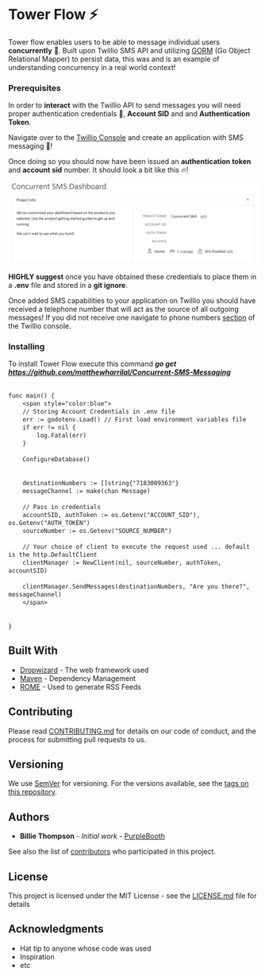 # Tower Flow ⚡️
Tower flow enables users to be able to message individual users **concurrently** 📲. Built upon Twillio SMS API and utilizing [GORM](https://github.com/jinzhu/gorm) (Go Object Relational Mapper) to persist data, this was and is an example of understanding concurrency in a real world context!

### Prerequisites
In order to **interact** with the Twillio API to send messages you will need proper authentication credentials 👮, **Account SID** and and **Authentication Token**.

Navigate over to the [Twillio Console](https://www.twilio.com/console) and create an application with SMS messaging 📲!

Once doing so you should now have been issued an **authentication token** and **account sid** number. It should look a bit like this 🔥!

![Account Credentials](https://github.com/matthewharrilal/Concurrent-SMS-Messaging/blob/master/Assets/Twillio-Console.png)

**HIGHLY suggest** once you have obtained these credentials to place them in a **.env** file and stored in a **git ignore**. 

Once added SMS capabilities to your application on Twillio you should have received a telephone number that will act as the source of all outgoing messages! If you did not receive one navigate to phone numbers [section](https://www.twilio.com/console/phone-numbers/incoming) of the Twillio console.

### Installing
To install Tower Flow execute this command
 **_go get https://github.com/matthewharrilal/Concurrent-SMS-Messaging_**

```

func main() {
    <span style="color:blue">
    // Storing Account Credentials in .env file
	err := godotenv.Load() // First load environment variables file
	if err != nil {
		log.Fatal(err)
	}

	ConfigureDatabase()


	destinationNumbers := []string{"7183009363"}
    messageChannel := make(chan Message)

	// Pass in credentials
	accountSID, authToken := os.Getenv("ACCOUNT_SID"), os.Getenv("AUTH_TOKEN")
	sourceNumber := os.Getenv("SOURCE_NUMBER")

	// Your choice of client to execute the request used ... default is the http.DefaultClient
	clientManager := NewClient(nil, sourceNumber, authToken, accountSID)

	clientManager.SendMessages(destinationNumbers, "Are you there?", messageChannel)
    </span>
	
    
}

```

## Built With

* [Dropwizard](http://www.dropwizard.io/1.0.2/docs/) - The web framework used
* [Maven](https://maven.apache.org/) - Dependency Management
* [ROME](https://rometools.github.io/rome/) - Used to generate RSS Feeds

## Contributing

Please read [CONTRIBUTING.md](https://gist.github.com/PurpleBooth/b24679402957c63ec426) for details on our code of conduct, and the process for submitting pull requests to us.

## Versioning

We use [SemVer](http://semver.org/) for versioning. For the versions available, see the [tags on this repository](https://github.com/your/project/tags). 

## Authors

* **Billie Thompson** - *Initial work* - [PurpleBooth](https://github.com/PurpleBooth)

See also the list of [contributors](https://github.com/your/project/contributors) who participated in this project.

## License

This project is licensed under the MIT License - see the [LICENSE.md](LICENSE.md) file for details

## Acknowledgments

* Hat tip to anyone whose code was used
* Inspiration
* etc

